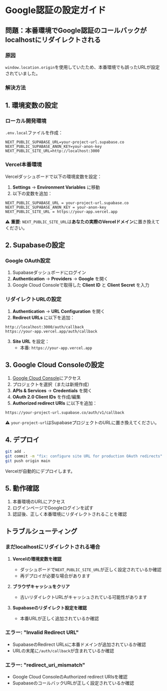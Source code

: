 # Google認証の設定ガイド

## 問題：本番環境でGoogle認証のコールバックがlocalhostにリダイレクトされる

### 原因
`window.location.origin`を使用していたため、本番環境でも誤ったURLが設定されていました。

### 解決方法

## 1. 環境変数の設定

### ローカル開発環境

`.env.local`ファイルを作成：

```env
NEXT_PUBLIC_SUPABASE_URL=your-project-url.supabase.co
NEXT_PUBLIC_SUPABASE_ANON_KEY=your-anon-key
NEXT_PUBLIC_SITE_URL=http://localhost:3000
```

### Vercel本番環境

Vercelダッシュボードで以下の環境変数を設定：

1. **Settings** → **Environment Variables** に移動
2. 以下の変数を追加：

```
NEXT_PUBLIC_SUPABASE_URL = your-project-url.supabase.co
NEXT_PUBLIC_SUPABASE_ANON_KEY = your-anon-key
NEXT_PUBLIC_SITE_URL = https://your-app.vercel.app
```

⚠️ **重要**: `NEXT_PUBLIC_SITE_URL`は**あなたの実際のVercelドメイン**に置き換えてください。

## 2. Supabaseの設定

### Google OAuth設定

1. Supabaseダッシュボードにログイン
2. **Authentication** → **Providers** → **Google** を開く
3. Google Cloud Consoleで取得した **Client ID** と **Client Secret** を入力

### リダイレクトURLの設定

1. **Authentication** → **URL Configuration** を開く
2. **Redirect URLs** に以下を追加：

```
http://localhost:3000/auth/callback
https://your-app.vercel.app/auth/callback
```

3. **Site URL** を設定：
   - 本番: `https://your-app.vercel.app`

## 3. Google Cloud Consoleの設定

1. [Google Cloud Console](https://console.cloud.google.com/)にアクセス
2. プロジェクトを選択（または新規作成）
3. **APIs & Services** → **Credentials** を開く
4. **OAuth 2.0 Client IDs** を作成/編集
5. **Authorized redirect URIs** に以下を追加：

```
https://your-project-url.supabase.co/auth/v1/callback
```

⚠️ `your-project-url`はSupabaseプロジェクトのURLに置き換えてください。

## 4. デプロイ

```bash
git add .
git commit -m "fix: configure site URL for production OAuth redirects"
git push origin main
```

Vercelが自動的にデプロイします。

## 5. 動作確認

1. 本番環境のURLにアクセス
2. ログインページでGoogleログインを試す
3. 認証後、正しく本番環境にリダイレクトされることを確認

## トラブルシューティング

### まだlocalhostにリダイレクトされる場合

1. **Vercelの環境変数を確認**
   - ダッシュボードで`NEXT_PUBLIC_SITE_URL`が正しく設定されているか確認
   - 再デプロイが必要な場合があります

2. **ブラウザキャッシュをクリア**
   - 古いリダイレクトURLがキャッシュされている可能性があります

3. **Supabaseのリダイレクト設定を確認**
   - 本番URLが正しく追加されているか確認

### エラー: "Invalid Redirect URL"

- SupabaseのRedirect URLsに本番ドメインが追加されているか確認
- URLの末尾に`/auth/callback`が含まれているか確認

### エラー: "redirect_uri_mismatch"

- Google Cloud ConsoleのAuthorized redirect URIsを確認
- SupabaseのコールバックURLが正しく設定されているか確認
